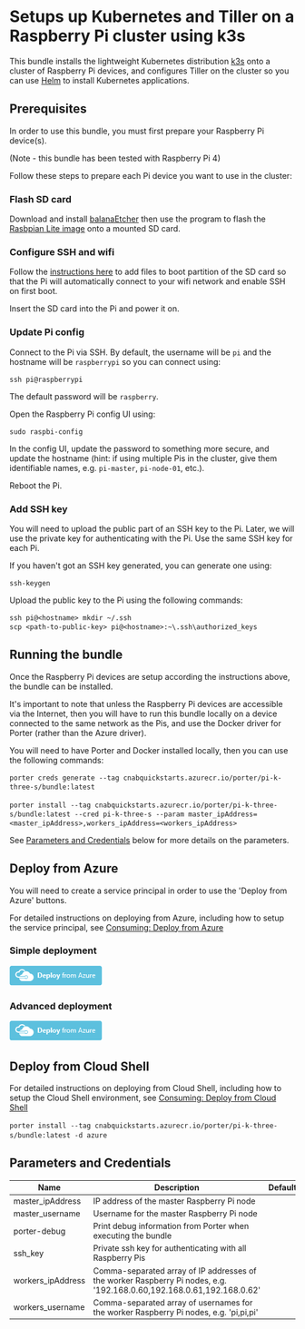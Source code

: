 # Setups up Kubernetes and Tiller on a Raspberry Pi cluster using k3s

This bundle installs the lightweight Kubernetes distribution [k3s](https://github.com/rancher/k3s) onto a cluster of Raspberry Pi devices, and configures Tiller on the cluster so you can use [Helm](https://helm.sh/) to install Kubernetes applications.

## Prerequisites

In order to use this bundle, you must first prepare your Raspberry Pi device(s).

(Note - this bundle has been tested with Raspberry Pi 4)

Follow these steps to prepare each Pi device you want to use in the cluster:

### Flash SD card

Download and install [balanaEtcher](https://www.balena.io/etcher/) then use the program to flash the [Rasbpian Lite image](https://downloads.raspberrypi.org/raspbian_lite_latest) onto a mounted SD card.

### Configure SSH and wifi

Follow the [instructions here](https://www.raspberrypi.org/documentation/configuration/wireless/headless.md) to add files to boot partition of the SD card so that the Pi will automatically connect to your wifi network and enable SSH on first boot.

Insert the SD card into the Pi and power it on.

### Update Pi config

Connect to the Pi via SSH. By default, the username will be `pi` and the hostname will be `raspberrypi` so you can connect using:

```
ssh pi@raspberrypi
```

The default password will be `raspberry`.

Open the Raspberry Pi config UI using:

```
sudo raspbi-config
```
In the config UI, update the password to something more secure, and update the hostname (hint: if using multiple Pis in the cluster, give them identifiable names, e.g. `pi-master`, `pi-node-01`, etc.).

Reboot the Pi.

### Add SSH key

You will need to upload the public part of an SSH key to the Pi. Later, we will use the private key for authenticating with the Pi. Use the same SSH key for each Pi.

If you haven't got an SSH key generated, you can generate one using:

```
ssh-keygen
```

Upload the public key to the Pi using the following commands:
```
ssh pi@<hostname> mkdir ~/.ssh
scp <path-to-public-key> pi@<hostname>:~\.ssh\authorized_keys
```

## Running the bundle

Once the Raspberry Pi devices are setup according the instructions above, the bundle can be installed.

It's important to note that unless the Raspberry Pi devices are accessible via the Internet, then you will have to run this bundle locally on a device connected to the same network as the Pis, and use the Docker driver for Porter (rather than the Azure driver).

You will need to have Porter and Docker installed locally, then you can use the following commands:

```
porter creds generate --tag cnabquickstarts.azurecr.io/porter/pi-k-three-s/bundle:latest

porter install --tag cnabquickstarts.azurecr.io/porter/pi-k-three-s/bundle:latest --cred pi-k-three-s --param master_ipAddress=<master_ipAddress>,workers_ipAddress=<workers_ipAddress>
```

See [Parameters and Credentials](#parameters-and-credentials) below for more details on the parameters.

## Deploy from Azure


You will need to create a service principal in order to use the 'Deploy from Azure' buttons.


For detailed instructions on deploying from Azure, including how to setup the service principal, see [Consuming: Deploy from Azure](../../docs/consuming.md#deploy-from-azure)

### Simple deployment


<a href="https://portal.azure.com/#create/Microsoft.Template/uri/https%3A%2F%2Fraw.githubusercontent.com%2FAzure%2Fazure-cnab-quickstarts%2Fmaster%2Fporter%2Fpi-k-three-s%2Fazuredeploy-simple.json" target="_blank"><img src="https://raw.githubusercontent.com/endjin/CNAB.Quickstarts/master/images/Deploy-from-Azure.png"/></a>

### Advanced deployment


<a href="https://portal.azure.com/#create/Microsoft.Template/uri/https%3A%2F%2Fraw.githubusercontent.com%2FAzure%2Fazure-cnab-quickstarts%2Fmaster%2Fporter%2Fpi-k-three-s%2Fazuredeploy-advanced.json" target="_blank"><img src="https://raw.githubusercontent.com/endjin/CNAB.Quickstarts/master/images/Deploy-from-Azure.png"/></a>


## Deploy from Cloud Shell


For detailed instructions on deploying from Cloud Shell, including how to setup the Cloud Shell environment, see [Consuming: Deploy from Cloud Shell](../../docs/consuming.md#deploy-from-cloud-shell)


```porter install --tag cnabquickstarts.azurecr.io/porter/pi-k-three-s/bundle:latest -d azure```


## Parameters and Credentials

 | Name | Description | Default | Required | 
 | --- | --- | --- | --- | 
 | master_ipAddress | IP address of the master Raspberry Pi node |  | No
master_username | Username for the master Raspberry Pi node |  | No
porter-debug | Print debug information from Porter when executing the bundle |  | No
ssh_key | Private ssh key for authenticating with all Raspberry Pis |  | Yes
workers_ipAddress | Comma-separated array of IP addresses of the worker Raspberry Pi nodes, e.g. '192.168.0.60,192.168.0.61,192.168.0.62' |  | No
workers_username | Comma-separated array of usernames for the worker Raspberry Pi nodes, e.g. 'pi,pi,pi' |  | No | 
